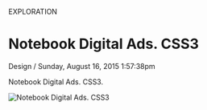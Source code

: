<p class="type">EXPLORATION</p>

# Notebook Digital Ads. CSS3

<p class="meta">Design  /  Sunday, August 16, 2015 1:57:38pm</p>

Notebook Digital Ads. CSS3.

![Notebook Digital Ads. CSS3](https://farooq-agent.web.app/assets/images/works/large/VbNBzdjL_work_image.jpg)

